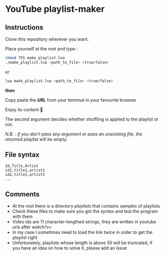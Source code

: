 # YouTube playlist-maker


## Instructions

Clone this repository wherever you want.

Place yourself at the root and type :

```bash
chmod 755 make_playlist.lua
./make_playlist.lua <path_to_file> <true/false>
```

*or*

```bash
lua make_playlist.lua <path_to_file> <true/false>
```

__then__

Copy paste the **_URL_** from your terminal in your favourite browser

Enjoy its content :tada:.

The second argument decides whether shuffling is applied to the playlist or not.

*N.B. : if you don't pass any argument or pass an unexisting file, the returned playlist will be empty.*


## File syntax

```
Id,Title,Artist
id1,title1,artist1
id2,title2,artist2
...
```


## Comments

* At the root there is a directory *playlists* that contains samples of playlists
* Check these files to make sure you got the syntax and test the program with them
* Video ids are 11 character-lengthed strings, they are written in youtube urls after *watch?v=*
* In my case I sometimes need to load the link twice in order to get the playlist right
* Unfortunately, playlists whose length is above 50 will be truncated, if you have an idea on how to solve it, please add an issue
